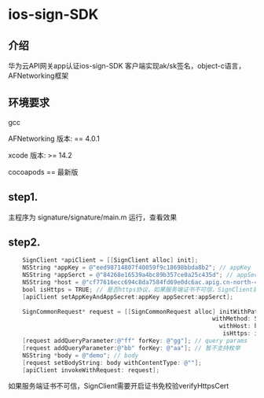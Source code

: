 # ios-sign-SDK

## 介绍
华为云API网关app认证ios-sign-SDK
客户端实现ak/sk签名，object-c语言，AFNetworking框架

## 环境要求

gcc

AFNetworking 版本: == 4.0.1

xcode 版本: >= 14.2

cocoapods == 最新版

## step1. 
主程序为 signature/signature/main.m
运行，查看效果
## step2.


```objectivec
    SignClient *apiClient = [[SignClient alloc] init];
    NSString *appKey = @"eed98714807f40059f9c18698bbda8b2"; // appKey
    NSString *appSerct = @"84268e16539a4bc89b357ce0a25c435d"; // appSecert
    NSString *host = @"cf77616ecc694c8da7584fd69e0dc6ac.apig.cn-north-4.huaweicloudapis.com"; // 域名
    bool isHttps = TRUE; // 是否https协议，如果服务端证书不可信，SignClient需要开启证书免校验verifyHttpsCert
    [apiClient setAppKeyAndAppSecret:appKey appSecret:appSerct];
    
    SignCommonRequest* request = [[SignCommonRequest alloc] initWithPath: @"/app/aksk/post" // api的path
                                                          withMethod: SIGN_METHOD_POST // api的请求方法
                                                            withHost: host
                                                             isHttps: isHttps];
    [request addQueryParameter:@"ff" forKey: @"gg"]; // query params
    [request addQueryParameter:@"bb" forKey: @"aa"]; // 暂不支持枚举
    NSString *body = @"demo"; // body
    [request setBodyString: body withContentType: @""];
    [apiClient invokeWithRequest: request];
```

如果服务端证书不可信，SignClient需要开启证书免校验verifyHttpsCert

